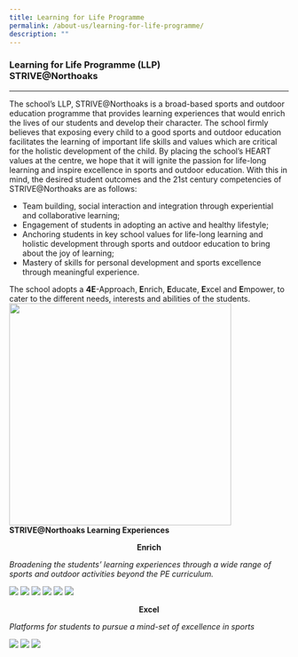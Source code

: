 ```yaml
---
title: Learning for Life Programme
permalink: /about-us/learning-for-life-programme/
description: ""
---
```

### Learning for Life Programme (LLP)<br>STRIVE@Northoaks
---------------------------------------------------

The school’s LLP, STRIVE@Northoaks is a broad-based sports and outdoor education programme that provides learning experiences that would enrich the lives of our students and develop their character. The school firmly believes that exposing every child to a good sports and outdoor education facilitates the learning of important life skills and values which are critical for the holistic development of the child. By placing the school’s HEART values at the centre, we hope that it will ignite the passion for life-long learning and inspire excellence in sports and outdoor education. With this in mind, the desired student outcomes and the 21st century competencies of STRIVE@Northoaks are as follows:

*   Team building, social interaction and integration through experiential and collaborative learning;
*   Engagement of students in adopting an active and healthy lifestyle;
*   Anchoring students in key school values for life-long learning and holistic development through sports and outdoor education to bring about the joy of learning;
*   Mastery of skills for personal development and sports excellence through meaningful experience.

The school adopts a **4E**\-Approach, **E**nrich, **E**ducate, **E**xcel and **E**mpower, to cater to the different needs, interests and abilities of the students.
<br>
<img src="/images/lp1.jpg" 
         style="width:400px"
			/>
**STRIVE@Northoaks Learning Experiences**

<p style="text-align: center"><strong>Enrich</strong></p>


_Broadening the students’ learning experiences through a wide range of sports and outdoor activities beyond the PE curriculum._

![](/images/lp2.png)
![](/images/lp3.png)
![](/images/lp4.png)
![](/images/lp5.png)
![](/images/lp6.png)
![](/images/lp7.png)
<br>
<p style="text-align: center"><strong>Excel</strong></p>

_Platforms for students to pursue a mind-set of excellence in sports_

![](/images/lp8.png)
![](/images/lp9.png)
![](/images/lp10.png)